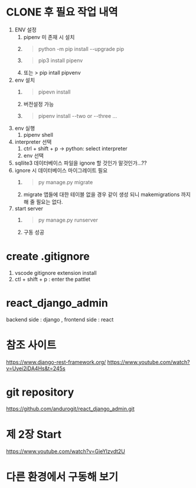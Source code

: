 
# CLONE 후 필요 작업 내역

1. ENV 설정
    1. pipenv 미 존재 시 설치
    1. > python -m pip install --upgrade pip
    1. > pip3 install pipenv
    1. 또는 > pip intall pipvenv
1. env 설치
    1. > pipevn install
    1. 버전설정 가능
    1. > pipenv install --two or --three ...
1. env 실행
    1. pipenv shell
1. interpreter 선택
    1. ctrl + shift + p -> python: select interpreter
    1. env 선택
1. sqllite3 데이터베이스 파일을 ignore 할 것인가 말것인가...??
1. ignore 시 데이터베이스 마이그레이트 필요
    1. > py manage.py migrate
    1. migrate 앱들에 대한 테이블 없을 경우 같이 생성 되니 makemigrations 까지 해 줄 필요는 없다.
1. start server
    1. > py manage.py runserver
    1. 구동 성공 

# create .gitignore
1. vscode gitignore extension install
1. ctl + shift + p : enter the pattlet

# react_django_admin
backend side : django , frontend side : react

# 참조 사이트
https://www.django-rest-framework.org/
https://www.youtube.com/watch?v=Uyei2iDA4Hs&t=245s

# git repository
https://github.com/andurogit/react_django_admin.git

# 제 2장 Start

https://www.youtube.com/watch?v=GieYIzvdt2U

# 다른 환경에서 구동해 보기

